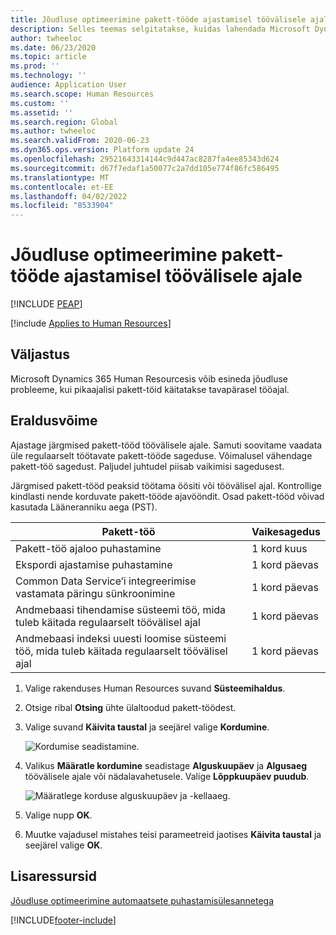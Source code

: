 ```yaml
---
title: Jõudluse optimeerimine pakett-tööde ajastamisel töövälisele ajale
description: Selles teemas selgitatakse, kuidas lahendada Microsoft Dynamics 365 Human Resourcesi jõudluse probleeme, ajastades pakett-tööd töövälisele ajale.
author: twheeloc
ms.date: 06/23/2020
ms.topic: article
ms.prod: ''
ms.technology: ''
audience: Application User
ms.search.scope: Human Resources
ms.custom: ''
ms.assetid: ''
ms.search.region: Global
ms.author: twheeloc
ms.search.validFrom: 2020-06-23
ms.dyn365.ops.version: Platform update 24
ms.openlocfilehash: 29521643314144c9d447ac8287fa4ee85343d624
ms.sourcegitcommit: d67f7edaf1a50077c2a7dd105e774f86fc586495
ms.translationtype: MT
ms.contentlocale: et-EE
ms.lasthandoff: 04/02/2022
ms.locfileid: "8533904"
---
```

# <a name="optimize-performance-by-scheduling-batch-jobs-after-hours"></a>Jõudluse optimeerimine pakett-tööde ajastamisel töövälisele ajale


[!INCLUDE [PEAP](../includes/peap-2.md)]

[!include [Applies to Human Resources](../includes/applies-to-hr.md)]



## <a name="issue"></a>Väljastus

Microsoft Dynamics 365 Human Resourcesis võib esineda jõudluse probleeme, kui pikaajalisi pakett-töid käitatakse tavapärasel tööajal.

## <a name="resolution"></a>Eraldusvõime

Ajastage järgmised pakett-tööd töövälisele ajale. Samuti soovitame vaadata üle regulaarselt töötavate pakett-tööde sageduse. Võimalusel vähendage pakett-töö sagedust. Paljudel juhtudel piisab vaikimisi sagedusest.

Järgmised pakett-tööd peaksid töötama öösiti või töövälisel ajal. Kontrollige kindlasti nende korduvate pakett-tööde ajavööndit. Osad pakett-tööd võivad kasutada Lääneranniku aega (PST).

| Pakett-töö | Vaikesagedus |
| --- | --- |
| Pakett-töö ajaloo puhastamine | 1 kord kuus |
| Ekspordi ajastamise puhastamine | 1 kord päevas |
| Common Data Service’i integreerimise vastamata päringu sünkroonimine | 1 kord päevas |
| Andmebaasi tihendamise süsteemi töö, mida tuleb käitada regulaarselt töövälisel ajal | 1 kord päevas |
| Andmebaasi indeksi uuesti loomise süsteemi töö, mida tuleb käitada regulaarselt töövälisel ajal | 1 kord päevas |

1. Valige rakenduses Human Resources suvand **Süsteemihaldus**.

2. Otsige ribal **Otsing** ühte ülaltoodud pakett-töödest.

3. Valige suvand **Käivita taustal** ja seejärel valige **Kordumine**.

   ![Kordumise seadistamine.](media/talent-batch-history-cleanup-recurrence.png)

4. Valikus **Määratle kordumine** seadistage **Alguskuupäev** ja **Algusaeg** töövälisele ajale või nädalavahetusele. Valige **Lõppkuupäev puudub**. 

   ![Määratlege korduse alguskuupäev ja -kellaaeg.](media/talent-batch-history-cleanup-define-recurrence.png)

5. Valige nupp **OK**.

6. Muutke vajadusel mistahes teisi parameetreid jaotises **Käivita taustal** ja seejärel valige **OK**.

## <a name="additional-resources"></a>Lisaressursid

[Jõudluse optimeerimine automaatsete puhastamisülesannetega](hr-admin-troubleshooting-batch-history.md)


[!INCLUDE[footer-include](../includes/footer-banner.md)]
